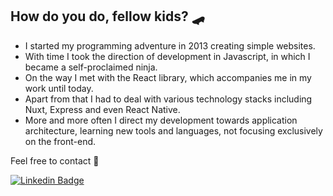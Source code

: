 ## How do you do, fellow kids? :skateboard:

- I started my programming adventure in 2013 creating simple websites.
- With time I took the direction of development in Javascript, in which I became a self-proclaimed ninja.
- On the way I met with the React library, which accompanies me in my work until today.
- Apart from that I had to deal with various technology stacks including Nuxt, Express and even React Native.
- More and more often I direct my development towards application architecture, learning new tools and languages, not focusing exclusively on the front-end.

Feel free to contact :call_me_hand:

[![Linkedin Badge](https://img.shields.io/badge/-bartekslysz-blue?style=flat-square&logo=Linkedin&logoColor=white&link=https://www.linkedin.com/in/bartekslysz)](https://www.linkedin.com/in/bartekslysz)
